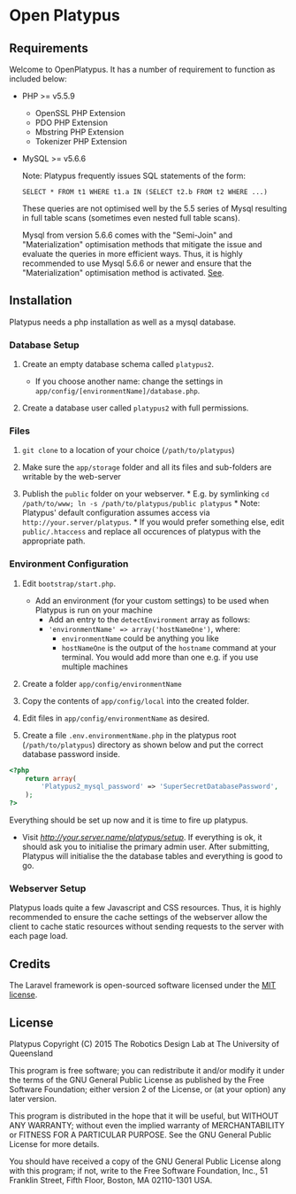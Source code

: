 # Open Platypus


## Requirements

Welcome to OpenPlatypus.  It has a number of requirement to function as included below:

* PHP >= v5.5.9
    * OpenSSL PHP Extension
    * PDO PHP Extension
    * Mbstring PHP Extension
    * Tokenizer PHP Extension
* MySQL >= v5.6.6

	Note:
	Platypus frequently issues SQL statements of the form:

	`SELECT * FROM t1 WHERE t1.a IN (SELECT t2.b FROM t2 WHERE ...)` 
	
	These queries are not optimised well by the 5.5 series of Mysql resulting 
	in full table scans (sometimes even nested full table scans).

	Mysql from version 5.6.6 comes with the "Semi-Join" and "Materialization" 
	optimisation methods that mitigate the issue and evaluate the queries in 
	more efficient ways. Thus, it is highly recommended to use Mysql 5.6.6 or 
	newer and ensure that the "Materialization" optimisation method is 
	activated. 
	[See](http://dev.mysql.com/doc/refman/5.6/en/subquery-optimization.html).



## Installation

Platypus needs a php installation as well as a mysql database.


### Database Setup
1. Create an empty database schema called `platypus2`. 
	* If you choose another name: change the settings in 
	`app/config/[environmentName]/database.php`.

2. Create a database user called `platypus2` with full permissions.


### Files
1. `git clone` to a location of your choice (`/path/to/platypus`)

2.  Make sure the `app/storage` folder and all its files and sub-folders 
	are writable by the web-server

3.  Publish the `public` folder on your webserver. 
        * E.g. by symlinking 
        	`cd /path/to/www; ln -s /path/to/platypus/public platypus`
        * Note: Platypus' default configuration assumes access via 
        		`http://your.server/platypus`. 
        	* If you would prefer something else, edit `public/.htaccess` and 
        		replace all occurences of platypus with the appropriate path.


### Environment Configuration
1. Edit `bootstrap/start.php`. 
    * Add an environment (for your custom settings) to be used when Platypus 
    	is run on your machine 
        * Add an entry to the `detectEnvironment` array as follows: 
    	* `'environmentName' => array('hostNameOne')`, where:
            * `environmentName` could be anything you like
            * `hostNameOne` is the output of the `hostname` command at your 
            	terminal. You would add more than one e.g. if you use 
            	multiple machines

2. Create a folder `app/config/environmentName`
3. Copy the contents of `app/config/local` into the created folder.
4. Edit files in  `app/config/environmentName` as desired.
5. Create a file `.env.environmentName.php` in the platypus root 
	(`/path/to/platypus`) directory as shown below and 
	put the correct database password inside.

```php
<?php
	return array(
		'Platypus2_mysql_password' => 'SuperSecretDatabasePassword',
	);
?>
```

Everything should be set up now and it is time to fire up platypus. 
* Visit *http://your.server.name/platypus/setup*. 
If everything is ok, it should ask you to initialise the primary admin user. 
After submitting, Platypus will initialise the the database tables and 
everything is good to go.


### Webserver Setup
Platypus loads quite a few Javascript and CSS resources. Thus, it is highly 
recommended to ensure the cache settings of the webserver allow the client 
to cache static resources without sending requests to the server with each 
page load.


## Credits

The Laravel framework is open-sourced software licensed under the 
[MIT license](http://opensource.org/licenses/MIT).


## License

Platypus
Copyright (C) 2015 The Robotics Design Lab at The University of Queensland

This program is free software; you can redistribute it and/or modify
it under the terms of the GNU General Public License as published by
the Free Software Foundation; either version 2 of the License, or
(at your option) any later version.

This program is distributed in the hope that it will be useful,
but WITHOUT ANY WARRANTY; without even the implied warranty of
MERCHANTABILITY or FITNESS FOR A PARTICULAR PURPOSE.  See the
GNU General Public License for more details.

You should have received a copy of the GNU General Public License along
with this program; if not, write to the Free Software Foundation, Inc.,
51 Franklin Street, Fifth Floor, Boston, MA 02110-1301 USA.
